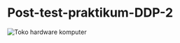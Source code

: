 # Post-test-praktikum-DDP-2

![Toko hardware komputer](https://github.com/Qollie/Post-test-praktikum-DDP-2/assets/126032210/a01e4bf5-0c02-417e-a262-df71beab47e6)
